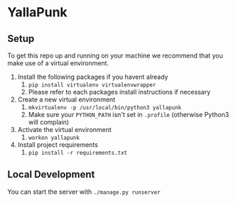 # YallaPunk

## Setup
To get this repo up and running on your machine we recommend that you make use of a virtual environment.
1. Install the following packages if you havent already
    1. `pip install virtualenv virtualenvwrapper`
    1. Please refer to each packages install instructions if necessary
1. Create a new virtual environment
    1. `mkvirtualenv -p /usr/local/bin/python3 yallapunk`
    1. Make sure your `PYTHON_PATH` isn't set in `.profile` (otherwise Python3 will complain)   
1. Activate the virtual environment
    1. `workon yallapunk`
1. Install project requirements
    1. `pip install -r requirements.txt`
    
## Local Development
You can start the server with `./manage.py runserver`